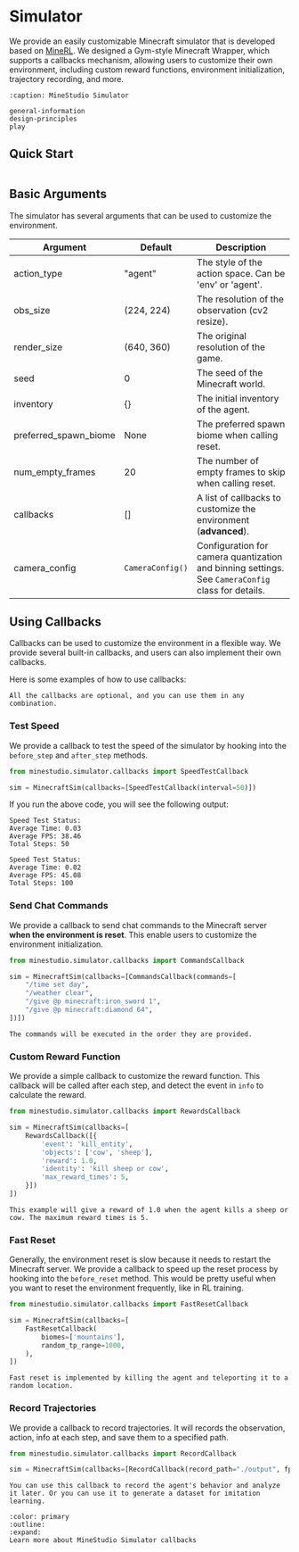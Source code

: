<!--
 * @Date: 2024-11-29 08:09:07
 * @LastEditors: caishaofei-mus1 1744260356@qq.com
 * @LastEditTime: 2025-05-28 01:03:49
 * @FilePath: /MineStudio/docs/source/simulator/index.md
-->

# Simulator

We provide an easily customizable Minecraft simulator that is developed based on [MineRL](https://github.com/minerllabs/minerl). We designed a Gym-style Minecraft Wrapper, which supports a callbacks mechanism, allowing users to customize their own environment, including custom reward functions, environment initialization, trajectory recording, and more. 

```{toctree}
:caption: MineStudio Simulator

general-information
design-principles
play
```

## Quick Start

```{include} quick-simulator.md
```

## Basic Arguments

The simulator has several arguments that can be used to customize the environment. 

| Argument | Default | Description |
| --- | --- | --- |
| action_type | "agent" | The style of the action space. Can be 'env' or 'agent'. |
| obs_size | (224, 224) | The resolution of the observation (cv2 resize). |
| render_size | (640, 360) | The original resolution of the game. |
| seed | 0 | The seed of the Minecraft world. |
| inventory | {} | The initial inventory of the agent. |
| preferred_spawn_biome | None | The preferred spawn biome when calling reset. |
| num_empty_frames | 20 | The number of empty frames to skip when calling reset. |
| callbacks | [] | A list of callbacks to customize the environment (**advanced**). |
| camera_config | `CameraConfig()` | Configuration for camera quantization and binning settings. See `CameraConfig` class for details. |

## Using Callbacks

Callbacks can be used to customize the environment in a flexible way. We provide several built-in callbacks, and users can also implement their own callbacks. 

Here is some examples of how to use callbacks:

```{note}
All the callbacks are optional, and you can use them in any combination. 
```

### Test Speed
We provide a callback to test the speed of the simulator by hooking into the `before_step` and `after_step` methods. 
```python
from minestudio.simulator.callbacks import SpeedTestCallback

sim = MinecraftSim(callbacks=[SpeedTestCallback(interval=50)])
```

If you run the above code, you will see the following output:
```
Speed Test Status: 
Average Time: 0.03 
Average FPS: 38.46 
Total Steps: 50 

Speed Test Status: 
Average Time: 0.02 
Average FPS: 45.08 
Total Steps: 100 
```

### Send Chat Commands

We provide a callback to send chat commands to the Minecraft server **when the environment is reset**. This enable users to customize the environment initialization. 
```python
from minestudio.simulator.callbacks import CommandsCallback

sim = MinecraftSim(callbacks=[CommandsCallback(commands=[
    "/time set day", 
    "/weather clear",
    "/give @p minecraft:iron_sword 1",
    "/give @p minecraft:diamond 64",
])])
```

```{hint}
The commands will be executed in the order they are provided. 
```

### Custom Reward Function

We provide a simple callback to customize the reward function. This callback will be called after each step, and detect the event in ``info`` to calculate the reward. 
```python
from minestudio.simulator.callbacks import RewardsCallback

sim = MinecraftSim(callbacks=[
    RewardsCallback([{
        'event': 'kill_entity', 
        'objects': ['cow', 'sheep'], 
        'reward': 1.0, 
        'identity': 'kill sheep or cow', 
        'max_reward_times': 5, 
    }])
])
```
```{hint}
This example will give a reward of 1.0 when the agent kills a sheep or cow. The maximum reward times is 5. 
```

### Fast Reset

Generally, the environment reset is slow because it needs to restart the Minecraft server. We provide a callback to speed up the reset process by hooking into the `before_reset` method. This would be pretty useful when you want to reset the environment frequently, like in RL training.  
```python
from minestudio.simulator.callbacks import FastResetCallback

sim = MinecraftSim(callbacks=[
    FastResetCallback(
        biomes=['mountains'],
        random_tp_range=1000,
    ), 
])
```
```{hint}
Fast reset is implemented by killing the agent and teleporting it to a random location. 
```

### Record Trajectories

We provide a callback to record trajectories. It will records the observation, action, info at each step, and save them to a specified path. 
```python
from minestudio.simulator.callbacks import RecordCallback

sim = MinecraftSim(callbacks=[RecordCallback(record_path="./output", fps=30)])
```
```{hint}
You can use this callback to record the agent's behavior and analyze it later. Or you can use it to generate a dataset for imitation learning. 
```

```{button-ref}  ./design-principles
:color: primary
:outline:
:expand:
Learn more about MineStudio Simulator callbacks
```